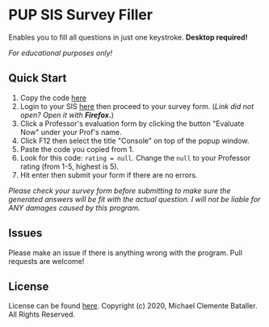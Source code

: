 # PUP SIS Survey Filler
Enables you to fill all questions in just one keystroke. <b>Desktop required!</b>

*For educational purposes only!*

## Quick Start
1. Copy the code [here](./filler.js)
2. Login to your SIS [here](http://sisstudents.pup.edu.ph/) then proceed to your survey form.
(*Link did not open? Open it with <b>Firefox.</b>*)
3. Click a Professor's evaluation form by clicking the button "Evaluate Now" under your Prof's name.
4. Click F12 then select the title "Console" on top of the popup window.
5. Paste the code you copied from 1.
7. Look for this code: `rating = null`. Change the `null` to your Professor rating (from 1-5, highest is 5).
8. Hit enter then submit your form if there are no errors.

*Please check your survey form before submitting to make sure the generated answers will be fit with the actual question. I will not be liable for ANY damages caused by this program.*

## Issues
Please make an issue if there is anything wrong with the program. 
Pull requests are welcome!

## License
License can be found [here](./LICENSE).
Copyright (c) 2020, Michael Clemente Bataller. All Rights Reserved.
